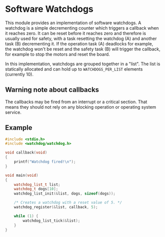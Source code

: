# Software Watchdogs

This module provides an implementation of software watchdogs.
A watchdog is a simple decrementing counter which triggers a callback when it reaches zero.
It can be reset before it reaches zero and therefore is usually used for safety, with a task resetting the watchdog (A) and another task (B) decrementing it.
If the operation task (A) deadlocks for example, the watchdog won't be reset and the safety task (B) will trigger the callback, for example to stop the motors and reset the board.

In this implementation, watchdogs are grouped together in a "list".
The list is statically allocated and can hold up to `WATCHDOGS_PER_LIST` elements (currently 10).

## Warning note about callbacks
The callbacks may be fired from an interrupt or a critical section.
That means they should not rely on any blocking operation or operating system service.

## Example

```cpp
#include <stdio.h>
#include <watchdog/watchdog.h>

void callback(void)
{
    printf("Watchdog fired!\n");
}

void main(void)
{
    watchdog_list_t list;
    watchdog_t dogs[10];
    watchdog_list_init(&list, dogs, sizeof(dogs));

    /* Creates a watchdog with a reset value of 5. */
    watchdog_register(&list, callback, 5);

    while (1) {
        watchdog_list_tick(&list);
    }
}
```



